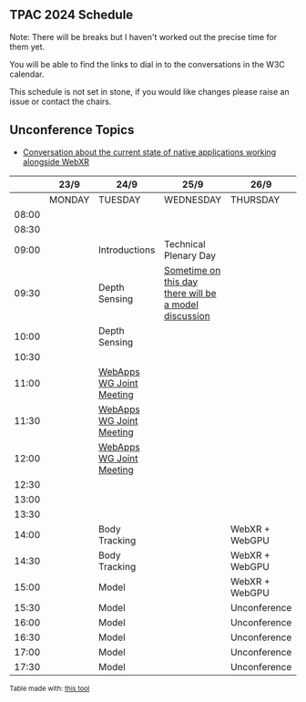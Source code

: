 ## TPAC 2024 Schedule 

Note: There will be breaks but I haven't worked out the precise time for them yet.

You will be able to find the links to dial in to the conversations in the W3C calendar.

This schedule is not set in stone, if you would like changes please raise an issue or contact the chairs.

## Unconference Topics
* [Conversation about the current state of native applications working alongside WebXR](https://github.com/immersive-web/proposals/issues/15)

|       | 23/9   | 24/9                                                                                                 | 25/9                                                                                                         | 26/9           | 27/9   |
| ----- | ------ | ---------------------------------------------------------------------------------------------------- | ------------------------------------------------------------------------------------------------------------ | -------------- | ------ |
|       | MONDAY | TUESDAY                                                                                              | WEDNESDAY                                                                                                    | THURSDAY       | FRIDAY |
| 08:00 |        |                                                                                                      |                                                                                                              |                |        |
| 08:30 |        |                                                                                                      |                                                                                                              |                |        |
| 09:00 |        | Introductions                                                                                        | Technical Plenary Day                                                                                        |                |        |
| 09:30 |        | Depth Sensing                                                                                        | [Sometime on this day there will be a model discussion](https://github.com/w3c/tpac2024-breakouts/issues/33) |                |        |
| 10:00 |        | Depth Sensing                                                                                        |                                                                                                              |                |        |
| 10:30 |        |                                                                                                      |                                                                                                              |                |        |
| 11:00 |        | [WebApps WG Joint Meeting](https://www.w3.org/events/meetings/e3724be4-18f0-4846-93c4-ddf0f0839697/) |                                                                                                              |                |        |
| 11:30 |        | [WebApps WG Joint Meeting](https://www.w3.org/events/meetings/e3724be4-18f0-4846-93c4-ddf0f0839697/) |                                                                                                              |                |        |
| 12:00 |        | [WebApps WG Joint Meeting](https://www.w3.org/events/meetings/e3724be4-18f0-4846-93c4-ddf0f0839697/) |                                                                                                              |                |        |
| 12:30 |        |                                                                                                      |                                                                                                              |                |        |
| 13:00 |        |                                                                                                      |                                                                                                              |                |        |
| 13:30 |        |                                                                                                      |                                                                                                              |                |        |
| 14:00 |        | Body Tracking                                                                                        |                                                                                                              | WebXR + WebGPU |        |
| 14:30 |        | Body Tracking                                                                                        |                                                                                                              | WebXR + WebGPU |        |
| 15:00 |        | Model                                                                                                |                                                                                                              | WebXR + WebGPU |        |
| 15:30 |        | Model                                                                                                |                                                                                                              | Unconference   |        |
| 16:00 |        | Model                                                                                                |                                                                                                              | Unconference   |        |
| 16:30 |        | Model                                                                                                |                                                                                                              | Unconference   |        |
| 17:00 |        | Model                                                                                                |                                                                                                              | Unconference   |        |
| 17:30 |        | Model                                                                                                |                                                                                                              | Unconference   |

<small>Table made with: <a href="https://tabletomarkdown.com/convert-spreadsheet-to-markdown/">this tool</a></small>
